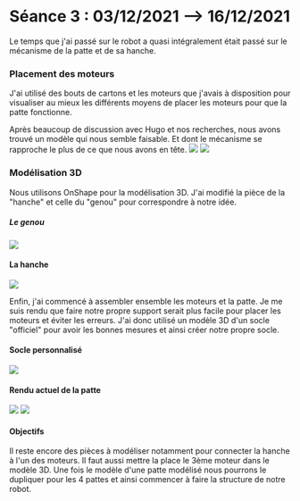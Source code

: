 # Séance 3 : 03/12/2021 --> 16/12/2021

Le temps que j'ai passé sur le robot a quasi intégralement était passé sur le mécanisme de la patte et de sa hanche.

### Placement des moteurs

J'ai utilisé des bouts de cartons et les moteurs que j'avais à disposition pour visualiser au mieux les différents moyens
de placer les moteurs pour que la patte fonctionne.

Après beaucoup de discussion avec Hugo et nos recherches, nous avons trouvé un modèle qui nous semble faisable. Et dont
le mécanisme se rapproche le plus de ce que nous avons en tête.
![](seance02_illustrations/seance02_illustration01.png)
![](seance02_illustrations/seance02_illustration02.png)

### Modélisation 3D

Nous utilisons OnShape pour la modélisation 3D.
J'ai modifié la pièce de la "hanche" et celle du "genou" pour correspondre à notre idée. 

##### Le genou 
![](seance02_illustrations/seance02_illustration03.png)

#### La hanche
![](seance02_illustrations/seance02_illustration04.png)

Enfin, j'ai commencé à assembler ensemble les moteurs et la patte. Je me suis rendu que faire notre propre support serait
plus facile pour placer les moteurs et éviter les erreurs.
J'ai donc utilisé un modèle 3D d'un socle "officiel" pour avoir les bonnes mesures et ainsi créer notre propre socle.

#### Socle personnalisé
![](seance02_illustrations/seance02_illustration07.png)

#### Rendu actuel de la patte
![](seance02_illustrations/seance02_illustration05.png)
![](seance02_illustrations/seance02_illustration06.png)

#### Objectifs
Il reste encore des pièces à modéliser notamment pour connecter la hanche à l'un des moteurs. Il faut aussi mettre la place
le 3ème moteur dans le modèle 3D.
Une fois le modèle d'une patte modélisé nous pourrons le dupliquer pour les 4 pattes et ainsi commencer à faire la structure
de notre robot.